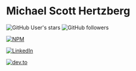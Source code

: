 # Michael Scott Hertzberg

![GitHub User's stars](https://img.shields.io/github/stars/moimikey?affiliations=OWNER&style=social) ![GitHub followers](https://img.shields.io/github/followers/moimikey?label=Follow%20Me&style=social)

[![NPM][npm-image]][npm-url]

[![LinkedIn][linkedin-image]][linkedin-url]

[![dev.to][devto-image]][devto-url]


[npm-image]: https://img.shields.io/badge/npm-moimikey-CC3534
[npm-url]: https://npmjs.com/~moimikey
[linkedin-image]: https://img.shields.io/badge/linkedin-mshertzberg-0077B5
[linkedin-url]: https://linkedin.com/in/mshertzberg
[devto-image]: https://img.shields.io/badge/dev.to-moimikey-black
[devto-url]: https://dev.to/moimikey
